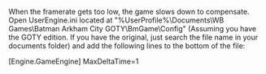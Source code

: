 When the framerate gets too low, the game slows down to compensate.
Open UserEngine.ini located at "%UserProfile%\Documents\WB Games\Batman Arkham City GOTY\BmGame\Config\" (Assuming you have the GOTY edition. If you have the original, just search the file name in your documents folder) and add the following lines to the bottom of the file:

[Engine.GameEngine]
MaxDeltaTime=1